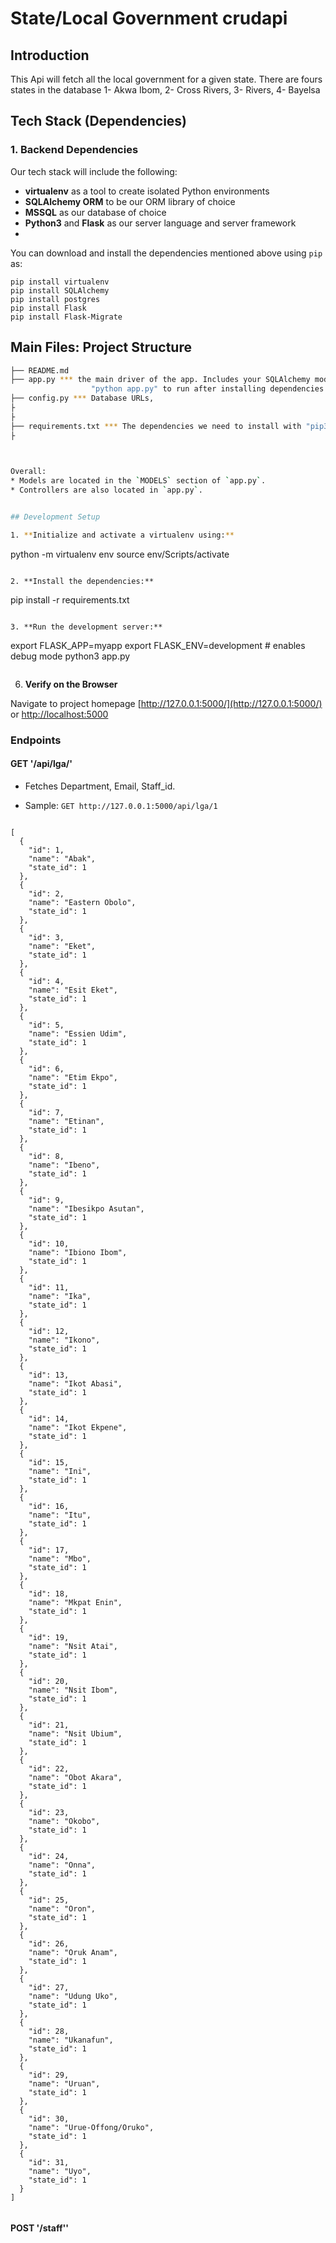 # State/Local Government crudapi


## Introduction
This Api will fetch all the local government for a given state. There are fours states in the database
1- Akwa Ibom, 2- Cross Rivers, 3- Rivers, 4- Bayelsa




## Tech Stack (Dependencies)

### 1. Backend Dependencies
Our tech stack will include the following:
 * **virtualenv** as a tool to create isolated Python environments
 * **SQLAlchemy ORM** to be our ORM library of choice
 * **MSSQL** as our database of choice
 * **Python3** and **Flask** as our server language and server framework
 *
You can download and install the dependencies mentioned above using `pip` as:
```
pip install virtualenv
pip install SQLAlchemy
pip install postgres
pip install Flask
pip install Flask-Migrate
```
 


## Main Files: Project Structure

  ```sh
  ├── README.md
  ├── app.py *** the main driver of the app. Includes your SQLAlchemy models and controllers.
                    "python app.py" to run after installing dependencies
  ├── config.py *** Database URLs,
  ├
  ├
  ├── requirements.txt *** The dependencies we need to install with "pip3 install -r requirements.txt"
  ├
  
      

Overall:
* Models are located in the `MODELS` section of `app.py`.
* Controllers are also located in `app.py`.


## Development Setup

1. **Initialize and activate a virtualenv using:**
```
python -m virtualenv env
source env/Scripts/activate
```

2. **Install the dependencies:**
```
pip install -r requirements.txt
```

3. **Run the development server:**
```
export FLASK_APP=myapp
export FLASK_ENV=development # enables debug mode
python3 app.py
```
```

6. **Verify on the Browser**<br>

Navigate to project homepage [http://127.0.0.1:5000/](http://127.0.0.1:5000/) or [http://localhost:5000](http://localhost:5000) 

### Endpoints

#### GET '/api/lga/<stateId>'
- Fetches Department, Email, Staff_id.
 
- Sample: `GET http://127.0.0.1:5000/api/lga/1`
```
  
[
  {
    "id": 1,
    "name": "Abak",
    "state_id": 1
  },
  {
    "id": 2,
    "name": "Eastern Obolo",
    "state_id": 1
  },
  {
    "id": 3,
    "name": "Eket",
    "state_id": 1
  },
  {
    "id": 4,
    "name": "Esit Eket",
    "state_id": 1
  },
  {
    "id": 5,
    "name": "Essien Udim",
    "state_id": 1
  },
  {
    "id": 6,
    "name": "Etim Ekpo",
    "state_id": 1
  },
  {
    "id": 7,
    "name": "Etinan",
    "state_id": 1
  },
  {
    "id": 8,
    "name": "Ibeno",
    "state_id": 1
  },
  {
    "id": 9,
    "name": "Ibesikpo Asutan",
    "state_id": 1
  },
  {
    "id": 10,
    "name": "Ibiono Ibom",
    "state_id": 1
  },
  {
    "id": 11,
    "name": "Ika",
    "state_id": 1
  },
  {
    "id": 12,
    "name": "Ikono",
    "state_id": 1
  },
  {
    "id": 13,
    "name": "Ikot Abasi",
    "state_id": 1
  },
  {
    "id": 14,
    "name": "Ikot Ekpene",
    "state_id": 1
  },
  {
    "id": 15,
    "name": "Ini",
    "state_id": 1
  },
  {
    "id": 16,
    "name": "Itu",
    "state_id": 1
  },
  {
    "id": 17,
    "name": "Mbo",
    "state_id": 1
  },
  {
    "id": 18,
    "name": "Mkpat Enin",
    "state_id": 1
  },
  {
    "id": 19,
    "name": "Nsit Atai",
    "state_id": 1
  },
  {
    "id": 20,
    "name": "Nsit Ibom",
    "state_id": 1
  },
  {
    "id": 21,
    "name": "Nsit Ubium",
    "state_id": 1
  },
  {
    "id": 22,
    "name": "Obot Akara",
    "state_id": 1
  },
  {
    "id": 23,
    "name": "Okobo",
    "state_id": 1
  },
  {
    "id": 24,
    "name": "Onna",
    "state_id": 1
  },
  {
    "id": 25,
    "name": "Oron",
    "state_id": 1
  },
  {
    "id": 26,
    "name": "Oruk Anam",
    "state_id": 1
  },
  {
    "id": 27,
    "name": "Udung Uko",
    "state_id": 1
  },
  {
    "id": 28,
    "name": "Ukanafun",
    "state_id": 1
  },
  {
    "id": 29,
    "name": "Uruan",
    "state_id": 1
  },
  {
    "id": 30,
    "name": "Urue-Offong/Oruko",
    "state_id": 1
  },
  {
    "id": 31,
    "name": "Uyo",
    "state_id": 1
  }
]
   

```

#### POST '/staff''


